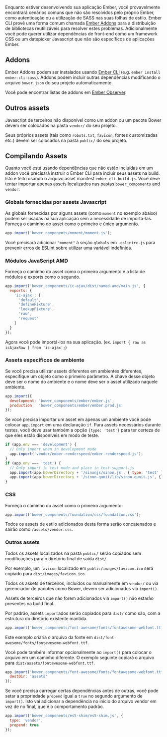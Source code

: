 Enquanto estiver desenvolvendo sua aplicação Ember, você provavelmente encontrará cenários comuns que não são resolvidos pelo próprio Ember,
como autenticação ou a utilização de SASS nas suas folhas de estilo.
Ember CLI provê uma forma comum chamada [Ember Addons](#toc_addons) para a distribuição de bibliotecas reutilizáveis
para resolver estes problemas.
Adicionalmente você pode querer utilizar dependências de front-end como um framework CSS ou um datepicker Javascript que não são específicos de aplicações Ember.

## Addons

Ember Addons podem ser instalados usando [Ember CLI](http://ember-cli.com/extending/#developing-addons-and-blueprints)
(e.g. `ember install ember-cli-sass`).
Addons podem incluir outras dependências modificando o arquivo `bower.json` do seu projeto automaticamente.

Você pode encontrar listas de addons em [Ember Observer](http://emberobserver.com).

## Outros assets

Javascript de terceiros não disponível como um addon ou um pacote Bower devem ser colocados na pasta
`vendor/` do seu projeto.

Seus próprios assets (tais como `robots.txt`, `favicon`, fontes customizadas etc.) devem ser colocados na pasta
`public/` do seu projeto.

## Compilando Assets

Quanto você está usando dependências que não estão incluídas em um addon
você precisará instruir o Ember CLI para incluir seus assets na build.
Isto é feito usando o arquivo asset manifest `ember-cli-build.js`.
Você deve tentar importar apenas assets localizados nas pastas `bower_components` and `vendor`.

### Globais fornecidas por assets Javascript

As globais fornecidas por alguns assets (como `moment` no exemplo abaixo) podem ser usadas na sua aplicação
sem a necessidade de importá-las.
Forneça o caminho do asset como o primeiro e único argumento.

```ember-cli-build.js
app.import('bower_components/moment/moment.js');
```

Você precisará adicionar `"moment"` à seção `globals` em `.eslintrc.js` para prevenir erros de ESLint sobre
utilizar uma variável indefinida.

### Módulos JavaScript AMD

Forneça o caminho do asset como o primeiro argumento e a lista de módulos e exports como o segundo.

```ember-cli-build.js
app.import('bower_components/ic-ajax/dist/named-amd/main.js', {
  exports: {
    'ic-ajax': [
      'default',
      'defineFixture',
      'lookupFixture',
      'raw',
      'request'
    ]
  }
});
```

Agora você pode importá-los na sua aplicação. (ex. `import { raw as icAjaxRaw } from 'ic-ajax';`)

### Assets específicos de ambiente

Se você precisa utilizar assets diferentes em ambientes diferentes, especifique um objeto como o primeiro parâmetro.
A chave desse objeto deve ser o nome do ambiente e o nome deve ser o asset utilizado naquele ambiente.

```ember-cli-build.js
app.import({
  development: 'bower_components/ember/ember.js',
  production:  'bower_components/ember/ember.prod.js'
});
```

Se você precisa importar um asset em apenas um ambiente você pode colocar `app.import` em uma declaração `if`.
Para assets necessários durante testes, você deve usar também a opção `{type: 'test'}` para ter certeza de que
eles estão disponíveis em modo de teste.

```ember-cli-build.js
if (app.env === 'development') {
  // Only import when in development mode
  app.import('vendor/ember-renderspeed/ember-renderspeed.js');
}
if (app.env === 'test') {
  // Only import in test mode and place in test-support.js
  app.import(app.bowerDirectory + '/sinonjs/sinon.js', { type: 'test' });
  app.import(app.bowerDirectory + '/sinon-qunit/lib/sinon-qunit.js', { type: 'test' });
}
```

### CSS

Forneça o caminho do asset como o primeiro argumento:

```ember-cli-build.js
app.import('bower_components/foundation/css/foundation.css');
```

Todos os assets de estilo adicionados desta forma serão concatenados e sairão como `/assets/vendor.css`.

### Outros assets

Todos os assets localizados na pasta `public/` serão copiados sem modificações para o diretório final de saída `dist/`.

Por exemplo, um `favicon` localizado em `public/images/favicon.ico` será copiado para `dist/images/favicon.ico`.

Todos os assets de terceiros, incluídos ou manualmente em `vendor/` ou via gerenciador de pacotes como Bower, devem ser adicionados via `import()`.

Assets de terceiros que não forem adicionados via `import()` não estarão presentes na build final.

Por padrão, assets `import`ados serão copiados para `dist/` como são, com a estrutura do diretório existente mantida.

```ember-cli-build.js
app.import('bower_components/font-awesome/fonts/fontawesome-webfont.ttf');
```

Este exemplo criaria o arquivo da fonte em `dist/font-awesome/fonts/fontawesome-webfont.ttf`.

Você pode também informar opcionalmente ao `import()` para colocar o arquivo em um caminho diferente.
O exemplo seguinte copiará o arquivo para `dist/assets/fontawesome-webfont.ttf`.

```ember-cli-build.js
app.import('bower_components/font-awesome/fonts/fontawesome-webfont.ttf', {
  destDir: 'assets'
});
```

Se você precisa carregar certas dependências antes de outras, você pode setar a propriedade `prepend`
igual a `true` no segundo argumento de `import()`.
Isto vai adicionar a dependência no início do arquivo vendor em vez de no final, que é o comportamento padrão.

```ember-cli-build.js
app.import('bower_components/es5-shim/es5-shim.js', {
  type: 'vendor',
  prepend: true
});
```
